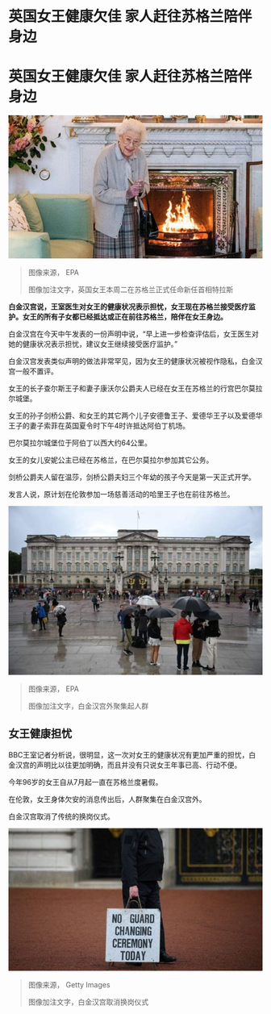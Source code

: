 # 英国女王健康欠佳 家人赶往苏格兰陪伴身边

#  英国女王健康欠佳 家人赶往苏格兰陪伴身边


![英国女王本周二在苏格兰正式任命新任首相特拉斯](_126641911_84536a2e-48ac-404d-89ee-3caacef42357.jpg)

> 图像来源，  EPA
>
> 图像加注文字，英国女王本周二在苏格兰正式任命新任首相特拉斯

**白金汉宫说，王室医生对女王的健康状况表示担忧，女王现在苏格兰接受医疗监护。女王的所有子女都已经抵达或正在前往苏格兰，陪伴在女王身边。**

白金汉宫在今天中午发表的一份声明中说，“早上进一步检查评估后，女王医生对她的健康状况表示担忧，建议女王继续接受医疗监护。”

白金汉宫发表类似声明的做法非常罕见，因为女王的健康状况被视作隐私，白金汉宫一般不置评。

女王的长子查尔斯王子和妻子康沃尔公爵夫人已经在女王在苏格兰的行宫巴尔莫拉尔城堡。

女王的孙子剑桥公爵、和女王的其它两个儿子安德鲁王子、爱德华王子以及爱德华王子的妻子索菲在英国夏令时下午4时许抵达阿伯丁机场。

巴尔莫拉尔城堡位于阿伯丁以西大约64公里。


女王的女儿安妮公主已经在苏格兰，在巴尔莫拉尔参加其它公务。

剑桥公爵夫人留在温莎，剑桥公爵夫妇三个年幼的孩子今天是第一天正式开学。

发言人说，原计划在伦敦参加一场慈善活动的哈里王子也在前往苏格兰。

![白金汉宫](_126641913_c6243435-6548-4509-9970-39b9e5d24f94.jpg)

> 图像来源，  EPA
>
> 图像加注文字，白金汉宫外聚集起人群

##  女王健康担忧

BBC王室记者分析说，很明显，这一次对女王的健康状况有更加严重的担忧，白金汉宫的声明比以往更加明确，而且并没有只说女王年事已高、行动不便。

今年96岁的女王自从7月起一直在苏格兰度暑假。

在伦敦，女王身体欠安的消息传出后，人群聚集在白金汉宫外。

白金汉宫取消了传统的换岗仪式。

![白金汉宫取消换岗仪式](_126641912_be06a87a-9594-44f1-864c-c0d71c2a54b0.jpg)

> 图像来源，  Getty Images
>
> 图像加注文字，白金汉宫取消换岗仪式


